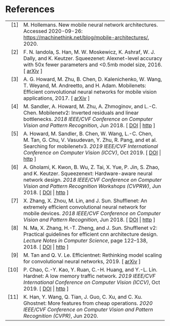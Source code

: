 # References

<!-- This document was automatically generated with bibtex2html 1.95
     (see http://www.lri.fr/~filliatr/bibtex2html/),
     with the following command:
     "C:\Program Files (x86)\Bibtex2html\bibtex2html.exe" -o - -s abbrv -q -nodoc references.bib  -->


<table>

<tr valign="top">
<td align="right" class="bibtexnumber">
[<a name="hollemans2020">1</a>]
</td>
<td class="bibtexitem">
M.&nbsp;Hollemans.
 New mobile neural network architectures.
 Accessed 2020-09-26:
  <a href="https://machinethink.net/blog/mobile-architectures/">https://machinethink.net/blog/mobile-architectures/</a>, 2020.

</td>
</tr>


<tr valign="top">
<td align="right" class="bibtexnumber">
[<a name="i2016squeezenet">2</a>]
</td>
<td class="bibtexitem">
F.&nbsp;N. Iandola, S.&nbsp;Han, M.&nbsp;W. Moskewicz, K.&nbsp;Ashraf, W.&nbsp;J. Dally, and K.&nbsp;Keutzer.
 Squeezenet: Alexnet-level accuracy with 50x fewer parameters and
  &lt;0.5mb model size, 2016.
[&nbsp;<a href="http://arxiv.org/abs/1602.07360">arXiv</a>&nbsp;]

</td>
</tr>


<tr valign="top">
<td align="right" class="bibtexnumber">
[<a name="howard2017mobilenets">3</a>]
</td>
<td class="bibtexitem">
A.&nbsp;G. Howard, M.&nbsp;Zhu, B.&nbsp;Chen, D.&nbsp;Kalenichenko, W.&nbsp;Wang, T.&nbsp;Weyand,
  M.&nbsp;Andreetto, and H.&nbsp;Adam.
 Mobilenets: Efficient convolutional neural networks for mobile vision
  applications, 2017.
[&nbsp;<a href="http://arxiv.org/abs/1704.04861">arXiv</a>&nbsp;]

</td>
</tr>


<tr valign="top">
<td align="right" class="bibtexnumber">
[<a name="Sandler_2018">4</a>]
</td>
<td class="bibtexitem">
M.&nbsp;Sandler, A.&nbsp;Howard, M.&nbsp;Zhu, A.&nbsp;Zhmoginov, and L.-C. Chen.
 Mobilenetv2: Inverted residuals and linear bottlenecks.
 <em>2018 IEEE/CVF Conference on Computer Vision and Pattern
  Recognition</em>, Jun 2018.
[&nbsp;<a href="http://dx.doi.org/10.1109/cvpr.2018.00474">DOI</a>&nbsp;| 
<a href="http://dx.doi.org/10.1109/CVPR.2018.00474">http</a>&nbsp;]

</td>
</tr>


<tr valign="top">
<td align="right" class="bibtexnumber">
[<a name="Howard_2019">5</a>]
</td>
<td class="bibtexitem">
A.&nbsp;Howard, M.&nbsp;Sandler, B.&nbsp;Chen, W.&nbsp;Wang, L.-C. Chen, M.&nbsp;Tan, G.&nbsp;Chu,
  V.&nbsp;Vasudevan, Y.&nbsp;Zhu, R.&nbsp;Pang, and et&nbsp;al.
 Searching for mobilenetv3.
 <em>2019 IEEE/CVF International Conference on Computer Vision
  (ICCV)</em>, Oct 2019.
[&nbsp;<a href="http://dx.doi.org/10.1109/iccv.2019.00140">DOI</a>&nbsp;| 
<a href="http://dx.doi.org/10.1109/ICCV.2019.00140">http</a>&nbsp;]

</td>
</tr>


<tr valign="top">
<td align="right" class="bibtexnumber">
[<a name="Gholami_2018">6</a>]
</td>
<td class="bibtexitem">
A.&nbsp;Gholami, K.&nbsp;Kwon, B.&nbsp;Wu, Z.&nbsp;Tai, X.&nbsp;Yue, P.&nbsp;Jin, S.&nbsp;Zhao, and K.&nbsp;Keutzer.
 Squeezenext: Hardware-aware neural network design.
 <em>2018 IEEE/CVF Conference on Computer Vision and Pattern
  Recognition Workshops (CVPRW)</em>, Jun 2018.
[&nbsp;<a href="http://dx.doi.org/10.1109/cvprw.2018.00215">DOI</a>&nbsp;| 
<a href="http://dx.doi.org/10.1109/CVPRW.2018.00215">http</a>&nbsp;]

</td>
</tr>


<tr valign="top">
<td align="right" class="bibtexnumber">
[<a name="Zhang_2018">7</a>]
</td>
<td class="bibtexitem">
X.&nbsp;Zhang, X.&nbsp;Zhou, M.&nbsp;Lin, and J.&nbsp;Sun.
 Shufflenet: An extremely efficient convolutional neural network for
  mobile devices.
 <em>2018 IEEE/CVF Conference on Computer Vision and Pattern
  Recognition</em>, Jun 2018.
[&nbsp;<a href="http://dx.doi.org/10.1109/cvpr.2018.00716">DOI</a>&nbsp;| 
<a href="http://dx.doi.org/10.1109/CVPR.2018.00716">http</a>&nbsp;]

</td>
</tr>


<tr valign="top">
<td align="right" class="bibtexnumber">
[<a name="Ma_2018">8</a>]
</td>
<td class="bibtexitem">
N.&nbsp;Ma, X.&nbsp;Zhang, H.-T. Zheng, and J.&nbsp;Sun.
 Shufflenet v2: Practical guidelines for efficient cnn architecture
  design.
 <em>Lecture Notes in Computer Science</em>, page 122–138, 2018.
[&nbsp;<a href="http://dx.doi.org/10.1007/978-3-030-01264-9_8">DOI</a>&nbsp;| 
<a href="http://dx.doi.org/10.1007/978-3-030-01264-9_8">http</a>&nbsp;]

</td>
</tr>


<tr valign="top">
<td align="right" class="bibtexnumber">
[<a name="tan2019efficientnet">9</a>]
</td>
<td class="bibtexitem">
M.&nbsp;Tan and Q.&nbsp;V. Le.
 Efficientnet: Rethinking model scaling for convolutional neural
  networks, 2019.
[&nbsp;<a href="http://arxiv.org/abs/1905.11946">arXiv</a>&nbsp;]

</td>
</tr>


<tr valign="top">
<td align="right" class="bibtexnumber">
[<a name="Chao_2019">10</a>]
</td>
<td class="bibtexitem">
P.&nbsp;Chao, C.-Y. Kao, Y.&nbsp;Ruan, C.-H. Huang, and Y.-L. Lin.
 Hardnet: A low memory traffic network.
 <em>2019 IEEE/CVF International Conference on Computer Vision
  (ICCV)</em>, Oct 2019.
[&nbsp;<a href="http://dx.doi.org/10.1109/iccv.2019.00365">DOI</a>&nbsp;| 
<a href="http://dx.doi.org/10.1109/ICCV.2019.00365">http</a>&nbsp;]

</td>
</tr>


<tr valign="top">
<td align="right" class="bibtexnumber">
[<a name="Han_2020">11</a>]
</td>
<td class="bibtexitem">
K.&nbsp;Han, Y.&nbsp;Wang, Q.&nbsp;Tian, J.&nbsp;Guo, C.&nbsp;Xu, and C.&nbsp;Xu.
 Ghostnet: More features from cheap operations.
 <em>2020 IEEE/CVF Conference on Computer Vision and Pattern
  Recognition (CVPR)</em>, Jun 2020.
